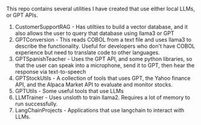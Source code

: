This repo contains several utilities I have created that use either local LLMs, or GPT APIs.

1.  CustomerSupportRAG - Has utiltiies to build a vector database, and it also allows the user to query that database using llama3 or GPT
2.  GPTConversion - This reads COBOL from a text file and uses llama3 to describe the functionality.  Useful for developers who don't have COBOL experience but need to translate code to other languages.
3.  GPTSpanishTeacher - Uses the GPT API, and some python libraries, so that the user can speak into a microphone, send it to GPT, then hear the response via text-to-speech
4.  GPTStockUtils - A collection of tools that uses GPT, the Yahoo finance API, and the Alpaca Market API to evaluate and monitor stocks.
5.  GPTUtils - Some useful tools that use LLMs
6.  LLMTrainer - Uses unsloth to train llama2.  Requires a lot of memory to run successfully.
7.  LangChainProjects - Applications that use langchain to interact with LLMs.  
